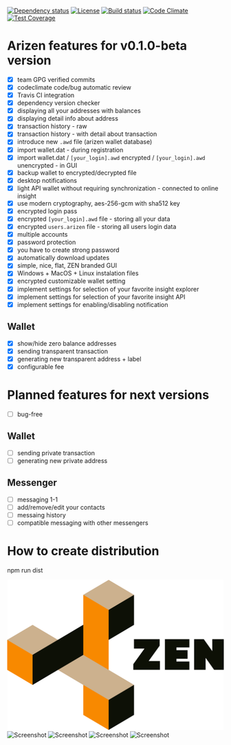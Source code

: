 [![Dependency status][david-img]][david-url]
[![License][license-img]][license-url]
[![Build status][travis-img]][travis-url]
[![Code Climate][codeclimate-img]][codeclimate-url]
[![Test Coverage][testcoverage-img]][testcoverage-url]

# Arizen features for v0.1.0-beta version
- [x] team GPG verified commits 
- [x] codeclimate code/bug automatic review
- [x] Travis CI integration
- [x] dependency version checker 
- [x] displaying all your addresses with balances
- [x] displaying detail info about address
- [x] transaction history - raw
- [x] transaction history - with detail about transaction
- [x] introduce new `.awd` file (arizen wallet database)
- [x] import wallet.dat - during registration
- [x] import wallet.dat / `[your_login].awd` encrypted / `[your_login].awd` unencrypted - in GUI
- [x] backup wallet to encrypted/decrypted file
- [x] desktop notifications
- [x] light API wallet without requiring synchronization - connected to online insight
- [x] use modern cryptography, aes-256-gcm with sha512 key
- [x] encrypted login pass
- [x] encrypted `[your_login].awd` file - storing all your data
- [x] encrypted `users.arizen` file - storing all users login data
- [x] multiple accounts
- [x] password protection 
- [x] you have to create strong password 
- [x] automatically download updates
- [x] simple, nice, flat, ZEN branded GUI
- [x] Windows + MacOS + Linux instalation files
- [x] encrypted customizable wallet setting
- [x] implement settings for selection of your favorite insight explorer
- [x] implement settings for selection of your favorite insight API
- [x] implement settings for enabling/disabling notification
## Wallet
- [x] show/hide zero balance addresses
- [x] sending transparent transaction
- [x] generating new transparent address + label
- [x] configurable fee

# Planned features for next versions
- [ ] bug-free
## Wallet
- [ ] sending private transaction
- [ ] generating new private address
## Messenger
- [ ] messaging 1-1
- [ ] add/remove/edit your contacts
- [ ] messaing history
- [ ] compatible messaging with other messengers

# How to create distribution
npm run dist

![Arizen](bg.png)
![Screenshot](https://i.imgur.com/Cc14AP2.png)
![Screenshot](https://i.imgur.com/qLxk2l4.png)
![Screenshot](https://i.imgur.com/0VezNp1.png)
![Screenshot](https://i.imgur.com/3ngJvrW.png)

[david-img]: https://david-dm.org/ZencashOfficial/arizen.svg?style=flat-square
[david-url]: https://david-dm.org/ZencashOfficial/arizen
[license-img]: https://img.shields.io/badge/license-MIT-green.svg?style=flat-square
[license-url]: LICENSE
[travis-img]: https://img.shields.io/travis/ZencashOfficial/arizen.svg?style=flat-square
[travis-url]: https://travis-ci.org/ZencashOfficial/arizen.svg?branch=master
[codeclimate-img]: https://codeclimate.com/github/ZencashOfficial/arizen/badges/gpa.svg?style=flat-square
[codeclimate-url]: https://codeclimate.com/github/ZencashOfficial/arizen
[testcoverage-img]: https://codeclimate.com/github/ZencashOfficial/arizen/badges/coverage.svg
[testcoverage-url]: https://codeclimate.com/github/ZencashOfficial/arizen/coverage
